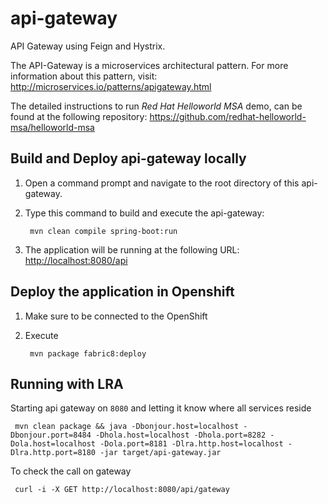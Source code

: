 # api-gateway
API Gateway using Feign and Hystrix.

The API-Gateway is a microservices architectural pattern. For more information about this pattern, visit: <http://microservices.io/patterns/apigateway.html>

The detailed instructions to run *Red Hat Helloworld MSA* demo, can be found at the following repository: <https://github.com/redhat-helloworld-msa/helloworld-msa>


Build and Deploy api-gateway locally
------------------------------------

1. Open a command prompt and navigate to the root directory of this api-gateway.
2. Type this command to build and execute the api-gateway:

        mvn clean compile spring-boot:run

3. The application will be running at the following URL: <http://localhost:8080/api>
        
Deploy the application in Openshift
-----------------------------------

1. Make sure to be connected to the OpenShift
2. Execute

		mvn package fabric8:deploy


Running with LRA
----------------

Starting api gateway on `8080` and letting it know where all services reside
     
     mvn clean package && java -Dbonjour.host=localhost -Dbonjour.port=8484 -Dhola.host=localhost -Dhola.port=8282 -Dola.host=localhost -Dola.port=8181 -Dlra.http.host=localhost -Dlra.http.port=8180 -jar target/api-gateway.jar

To check the call on gateway
     
     curl -i -X GET http://localhost:8080/api/gateway